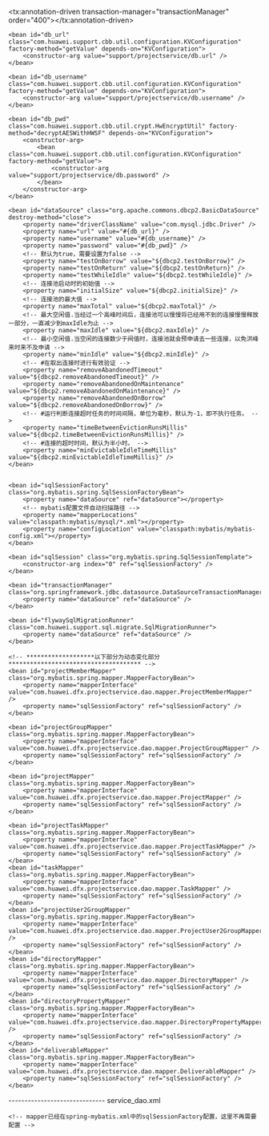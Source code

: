 <?xml version="1.0" encoding="UTF-8"?>
<beans xmlns="http://www.springframework.org/schema/beans"
	xmlns:xsi="http://www.w3.org/2001/XMLSchema-instance" 
	xmlns:context="http://www.springframework.org/schema/context"
	xmlns:aop="http://www.springframework.org/schema/aop" 
	xmlns:tx="http://www.springframework.org/schema/tx"
	xsi:schemaLocation="http://www.springframework.org/schema/beans http://www.springframework.org/schema/beans/spring-beans-4.0.xsd
        http://www.springframework.org/schema/context http://www.springframework.org/schema/context/spring-context-4.0.xsd
        http://www.springframework.org/schema/aop http://www.springframework.org/schema/aop/spring-aop-4.0.xsd
        http://www.springframework.org/schema/tx http://www.springframework.org/schema/tx/spring-tx-4.0.xsd">
    <tx:annotation-driven transaction-manager="transactionManager" order="400"></tx:annotation-driven>
    
    
    <bean id="db_url" class="com.huawei.support.cbb.util.configuration.KVConfiguration" factory-method="getValue" depends-on="KVConfiguration">
		<constructor-arg value="support/projectservice/db.url" />
	</bean>

	<bean id="db_username" class="com.huawei.support.cbb.util.configuration.KVConfiguration" factory-method="getValue" depends-on="KVConfiguration">
		<constructor-arg value="support/projectservice/db.username" />
	</bean>

	<bean id="db_pwd" class="com.huawei.support.cbb.util.crypt.HwEncryptUtil" factory-method="decryptAESWithHWSF" depends-on="KVConfiguration">
		<constructor-arg>
			<bean class="com.huawei.support.cbb.util.configuration.KVConfiguration" factory-method="getValue">
				<constructor-arg value="support/projectservice/db.password" />
			</bean>
		</constructor-arg>
	</bean>

	<bean id="dataSource" class="org.apache.commons.dbcp2.BasicDataSource" destroy-method="close">
		<property name="driverClassName" value="com.mysql.jdbc.Driver" />
		<property name="url" value="#{db_url}" />
		<property name="username" value="#{db_username}" />
		<property name="password" value="#{db_pwd}" />
		<!-- 默认为true，需要设置为false -->
		<property name="testOnBorrow" value="${dbcp2.testOnBorrow}" />
		<property name="testOnReturn" value="${dbcp2.testOnReturn}" />
		<property name="testWhileIdle" value="${dbcp2.testWhileIdle}" />
		<!-- 连接池启动时的初始值 -->
		<property name="initialSize" value="${dbcp2.initialSize}" />
		<!-- 连接池的最大值 -->
		<property name="maxTotal" value="${dbcp2.maxTotal}" />
		<!-- 最大空闲值.当经过一个高峰时间后，连接池可以慢慢将已经用不到的连接慢慢释放一部分，一直减少到maxIdle为止 -->
		<property name="maxIdle" value="${dbcp2.maxIdle}" />
		<!-- 最小空闲值.当空闲的连接数少于阀值时，连接池就会预申请去一些连接，以免洪峰来时来不及申请 -->
		<property name="minIdle" value="${dbcp2.minIdle}" />
		<!-- #在取出连接时进行有效验证 -->
		<property name="removeAbandonedTimeout" value="${dbcp2.removeAbandonedTimeout}" />
		<property name="removeAbandonedOnMaintenance" value="${dbcp2.removeAbandonedOnMaintenance}" />
		<property name="removeAbandonedOnBorrow" value="${dbcp2.removeAbandonedOnBorrow}" />
		<!-- #运行判断连接超时任务的时间间隔，单位为毫秒，默认为-1，即不执行任务。 -->
		<property name="timeBetweenEvictionRunsMillis" value="${dbcp2.timeBetweenEvictionRunsMillis}" />
		<!-- #连接的超时时间，默认为半小时。 -->
		<property name="minEvictableIdleTimeMillis" value="${dbcp2.minEvictableIdleTimeMillis}" />
	</bean>
	
	
	<bean id="sqlSessionFactory" class="org.mybatis.spring.SqlSessionFactoryBean">
		<property name="dataSource" ref="dataSource"></property>
		<!-- mybatis配置文件自动扫描路径 -->
		<property name="mapperLocations" value="classpath:mybatis/mysql/*.xml"></property>
		<property name="configLocation" value="classpath:mybatis/mybatis-config.xml"></property>
	</bean>
	
	<bean id="sqlSession" class="org.mybatis.spring.SqlSessionTemplate">
		<constructor-arg index="0" ref="sqlSessionFactory" />
	</bean>

	<bean id="transactionManager" class="org.springframework.jdbc.datasource.DataSourceTransactionManager">
		<property name="dataSource" ref="dataSource" />
	</bean>

	<bean id="flywaySqlMigrationRunner" class="com.huawei.support.sql.migrate.SqlMigrationRunner">
		<property name="dataSource" ref="dataSource" />
	</bean>
	
	<!-- *******************以下部分为动态变化部分************************************* -->
	<bean id="projectMemberMapper" class="org.mybatis.spring.mapper.MapperFactoryBean">
		<property name="mapperInterface" value="com.huawei.dfx.projectservice.dao.mapper.ProjectMemberMapper" />
		<property name="sqlSessionFactory" ref="sqlSessionFactory" />
	</bean>
	
	<bean id="projectGroupMapper" class="org.mybatis.spring.mapper.MapperFactoryBean">
		<property name="mapperInterface" value="com.huawei.dfx.projectservice.dao.mapper.ProjectGroupMapper" />
		<property name="sqlSessionFactory" ref="sqlSessionFactory" />
	</bean>
	
	<bean id="projectMapper" class="org.mybatis.spring.mapper.MapperFactoryBean">
		<property name="mapperInterface" value="com.huawei.dfx.projectservice.dao.mapper.ProjectMapper" />
		<property name="sqlSessionFactory" ref="sqlSessionFactory" />
	</bean>
	
	<bean id="projectTaskMapper" class="org.mybatis.spring.mapper.MapperFactoryBean">
		<property name="mapperInterface" value="com.huawei.dfx.projectservice.dao.mapper.ProjectTaskMapper" />
		<property name="sqlSessionFactory" ref="sqlSessionFactory" />
	</bean>
	<bean id="taskMapper" class="org.mybatis.spring.mapper.MapperFactoryBean">
		<property name="mapperInterface" value="com.huawei.dfx.projectservice.dao.mapper.TaskMapper" />
		<property name="sqlSessionFactory" ref="sqlSessionFactory" />
	</bean>
	<bean id="projectUser2GroupMapper" class="org.mybatis.spring.mapper.MapperFactoryBean">
		<property name="mapperInterface" value="com.huawei.dfx.projectservice.dao.mapper.ProjectUser2GroupMapper" />
		<property name="sqlSessionFactory" ref="sqlSessionFactory" />
	</bean>
	<bean id="directoryMapper" class="org.mybatis.spring.mapper.MapperFactoryBean">
		<property name="mapperInterface" value="com.huawei.dfx.projectservice.dao.mapper.DirectoryMapper" />
		<property name="sqlSessionFactory" ref="sqlSessionFactory" />
	</bean>
	<bean id="directoryPropertyMapper" class="org.mybatis.spring.mapper.MapperFactoryBean">
		<property name="mapperInterface" value="com.huawei.dfx.projectservice.dao.mapper.DirectoryPropertyMapper" />
		<property name="sqlSessionFactory" ref="sqlSessionFactory" />
	</bean>
	<bean id="deliverableMapper" class="org.mybatis.spring.mapper.MapperFactoryBean">
		<property name="mapperInterface" value="com.huawei.dfx.projectservice.dao.mapper.DeliverableMapper" />
		<property name="sqlSessionFactory" ref="sqlSessionFactory" />
	</bean>
</beans>
------------------------------
service_dao.xml
<?xml version="1.0" encoding="UTF-8"?>
<!DOCTYPE configuration   
    PUBLIC "-//mybatis.org//DTD Config 3.0//EN"  
    "http://mybatis.org/dtd/mybatis-3-config.dtd">
<configuration>
    <settings>
        <!-- 打印查询语句 -->
        <setting name="logImpl" value="STDOUT_LOGGING" />
    </settings>
    
    <!-- mapper已经在spring-mybatis.xml中的sqlSessionFactory配置，这里不再需要配置 -->
<!--     <mappers> -->
<!--         <mapper resource="com/a/b/c/dao/BusinessInfoDaoMapper.xml" /> -->
<!--     </mappers> -->
</configuration>
